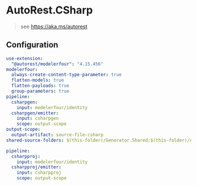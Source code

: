 # AutoRest.CSharp
> see https://aka.ms/autorest

## Configuration
```yaml
use-extension:
  "@autorest/modelerfour": "4.15.456"
modelerfour:
  always-create-content-type-parameter: true
  flatten-models: true
  flatten-payloads: true
  group-parameters: true
pipeline:
  csharpgen:
    input: modelerfour/identity
  csharpgen/emitter:
    input: csharpgen
    scope: output-scope
output-scope:
  output-artifact: source-file-csharp
shared-source-folders: $(this-folder)/Generator.Shared;$(this-folder)/Azure.Core.Shared
```

```yaml !$(skip-csproj)
pipeline:
  csharpproj:
    input: modelerfour/identity
  csharpproj/emitter:
    input: csharpproj
    scope: output-scope
```
